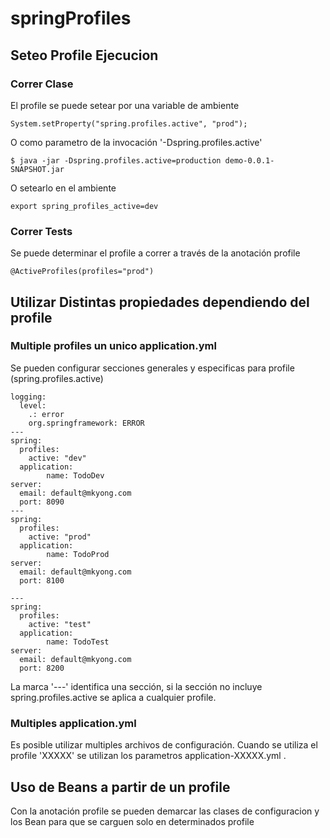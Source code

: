 # springProfiles
## Seteo Profile Ejecucion

### Correr Clase

El profile se puede setear por una variable de ambiente
```
System.setProperty("spring.profiles.active", "prod");
```

O como parametro de la invocación '-Dspring.profiles.active'
```
$ java -jar -Dspring.profiles.active=production demo-0.0.1-SNAPSHOT.jar
```
O setearlo en el ambiente
```
export spring_profiles_active=dev
```

### Correr Tests

Se puede determinar el profile a correr a través de la anotación profile

```
@ActiveProfiles(profiles="prod")
```

## Utilizar Distintas propiedades dependiendo del profile

### Multiple profiles un unico application.yml

Se pueden configurar secciones generales y especificas para profile (spring.profiles.active)
```
logging:
  level:
    .: error
    org.springframework: ERROR
---
spring:
  profiles:
    active: "dev"
  application:
        name: TodoDev
server:
  email: default@mkyong.com
  port: 8090
---
spring:
  profiles:
    active: "prod"
  application:
        name: TodoProd
server:
  email: default@mkyong.com
  port: 8100
  
---
spring:
  profiles:
    active: "test"
  application:
        name: TodoTest
server:
  email: default@mkyong.com
  port: 8200
```

La marca '---' identifica una sección, si la sección no incluye spring.profiles.active se aplica a cualquier profile.

### Multiples application.yml

Es posible utilizar multiples archivos de configuración. Cuando se utiliza el profile 'XXXXX' se utilizan los parametros application-XXXXX.yml . 

## Uso de Beans a partir de un profile

Con la anotación profile se pueden demarcar las clases de configuracion y los Bean para que se carguen solo en determinados profile

```

```


